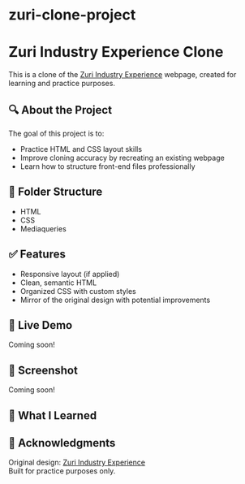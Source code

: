 # zuri-clone-project
# Zuri Industry Experience Clone
This is a clone of the [Zuri Industry Experience](https://afolabi101.github.io/Zuri/industry-experience.html) webpage, created for learning and practice purposes.

## 🔍 About the Project

The goal of this project is to:

- Practice HTML and CSS layout skills
- Improve cloning accuracy by recreating an existing webpage
- Learn how to structure front-end files professionally

## 📁 Folder Structure

- HTML
- CSS
- Mediaqueries

## ✅ Features

- Responsive layout (if applied)
- Clean, semantic HTML
- Organized CSS with custom styles
- Mirror of the original design with potential improvements

## 🚀 Live Demo

Coming soon!

## 📸 Screenshot

Coming soon!

## 🧠 What I Learned
 

## 📌 Acknowledgments

Original design: [Zuri Industry Experience](https://afolabi101.github.io/Zuri/industry-experience.html)  
Built for practice purposes only.
